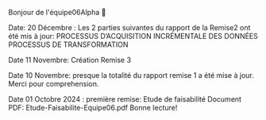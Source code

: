 Bonjour de l'équipe06Alpha  🙂

Date: 20 Décembre : Les 2 parties suivantes du rapport de la Remise2 ont été mis à jour:
                    PROCESSUS D’ACQUISITION INCRÉMENTALE DES DONNÉES
                    PROCESSUS DE TRANSFORMATION

Date 11 Novembre: Création Remise 3

Date 10 Novembre: presque la totalité du rapport remise 1 a été mise à jour.
Merci pour comprehension.

Date 01 Octobre 2024 : première remise: Etude de faisabilité
Document PDF: Etude-Faisabilite-Equipe06.pdf
Bonne lecture!

